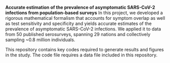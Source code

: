 **Accurate estimation of the prevalence of asymptomatic SARS-CoV-2 infections from population-based surveys**
In this project,  we developed a rigorous mathematical formalism that accounts for symptom overlap as well as test sensitivity and specificity and yields accurate estimates of the prevalence of asymptomatic
SARS-CoV-2 infections. We applied it to data from 50 published serosurveys, spanning 29 nations and collectively sampling ~0.8 million individuals.

This repository contains key codes required to generate results and figures in the study. The code file requires a data file included in this repository.
